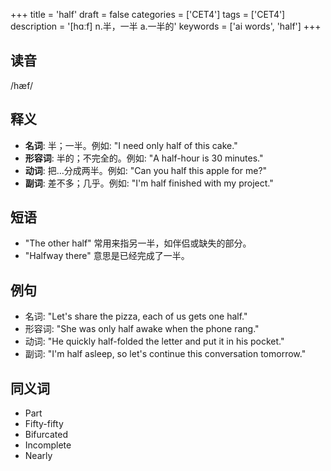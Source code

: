 +++
title = 'half'
draft = false
categories = ['CET4']
tags = ['CET4']
description = '[hɑːf] n.半，一半 a.一半的'
keywords = ['ai words', 'half']
+++

## 读音
/hæf/

## 释义
- **名词**: 半；一半。例如: "I need only half of this cake."
- **形容词**: 半的；不完全的。例如: "A half-hour is 30 minutes."
- **动词**: 把…分成两半。例如: "Can you half this apple for me?"
- **副词**: 差不多；几乎。例如: "I'm half finished with my project."

## 短语
- "The other half" 常用来指另一半，如伴侣或缺失的部分。
- "Halfway there" 意思是已经完成了一半。

## 例句
- 名词: "Let's share the pizza, each of us gets one half."
- 形容词: "She was only half awake when the phone rang."
- 动词: "He quickly half-folded the letter and put it in his pocket."
- 副词: "I'm half asleep, so let's continue this conversation tomorrow."

## 同义词
- Part
- Fifty-fifty
- Bifurcated
- Incomplete
- Nearly
